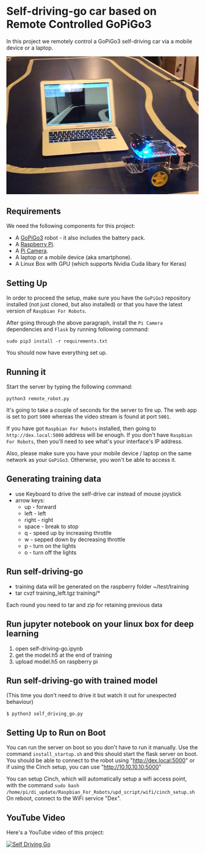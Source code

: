 # Self-driving-go car based on Remote Controlled GoPiGo3

In this project we remotely control a GoPiGo3 self-driving car via a mobile device or a laptop.

![Self-driving Go](images/self_driving_go.jpg)

## Requirements

We need the following components for this project:

* A [GoPiGo3](https://www.dexterindustries.com/gopigo3/) robot - it also includes the battery pack.
* A [Raspberry Pi](https://www.dexterindustries.com/raspberry-pi/).
* A [Pi Camera](https://www.dexterindustries.com/shop/raspberry-pi-camera/).
* A laptop or a mobile device (aka smartphone).
* A Linux Box with GPU (which supports Nvidia Cuda libary for Keras)

## Setting Up

In order to proceed the setup, make sure you have the `GoPiGo3` repository installed (not just cloned, but also installed) or that you have the latest version of `Raspbian For Robots`.

After going through the above paragraph, install the `Pi Camera` dependencies and `Flask` by running following command:
 ```
 sudo pip3 install -r requirements.txt
 ```

You should now have everything set up.

## Running it

Start the server by typing the following command:
```
python3 remote_robot.py
```
It's going to take a couple of seconds for the server to fire up.
The web app is set to port `5000` whereas the video stream is found at port `5001`.

If you have got `Raspbian For Robots` installed, then going to `http://dex.local:5000` address will be enough.
If you don't have `Raspbian For Robots`, then you'll need to see what's your interface's IP address.

Also, please make sure you have your mobile device / laptop on the same network as your `GoPiGo3`. Otherwise, you won't be able to access it.

## Generating training data
* use Keyboard to drive the self-drive car instead of mouse joystick
* arrow keys:
  * up - forward
  * left - left
  * right - right
  * space - break to stop
  * q - speed up by increasing throttle
  * w - sepped down by decreasing throttle
  * p - turn on the lights
  * o - turn off the lights

## Run self-driving-go
* training data will be generated on the raspberry folder ~/test/training
* tar cvzf training_left.tgz training/*

Each round you need to tar and zip for retaining previous data

## Run jupyter notebook on your linux box for deep learning
1. open self-driving-go.ipynb 
2. get the model.h5 at the end of training
3. upload model.h5 on raspberry pi

## Run self-driving-go with trained model 
(This time you don't need to drive it but watch it out for unexpected behaviour)

```
$ python3 self_driving_go.py
```

## Setting Up to Run on Boot
You can run the server on boot so you don't have to run it manually.  Use the command
`install_startup.sh`
and this should start the flask server on boot.  You should be able to connect to the robot using "http://dex.local:5000" or if using the Cinch setup, you can use "http://10.10.10.10:5000"

You can setup Cinch, which will automatically setup a wifi access point, with the command
`sudo bash /home/pi/di_update/Raspbian_For_Robots/upd_script/wifi/cinch_setup.sh`
On reboot, connect to the WiFi service "Dex".

## YouTube Video

Here's a YouTube video of this project:

[![Self Driving Go](https://img.youtube.com/vi/jyg_nt28ktk/0.jpg)](https://youtu.be/jyg_nt28ktk)
